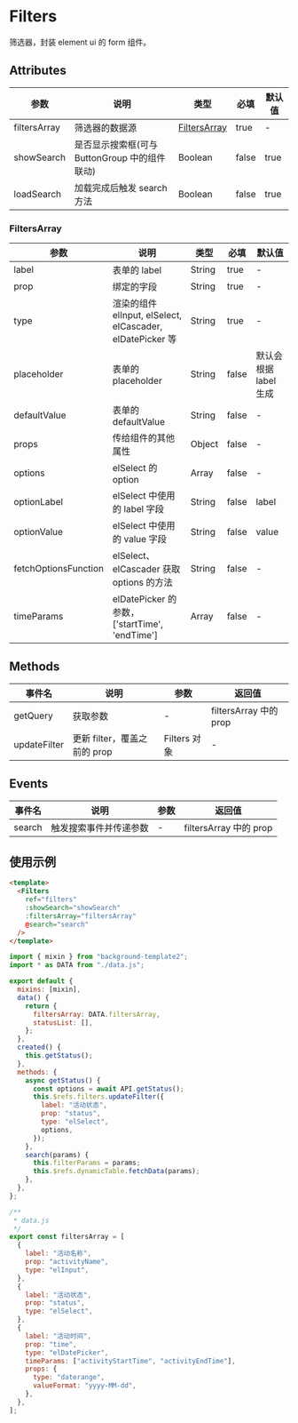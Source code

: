# Filters

筛选器，封装 element ui 的 form 组件。

## Attributes

| 参数         | 说明                                          | 类型                          | 必填  | 默认值 |
| ------------ | --------------------------------------------- | ----------------------------- | ----- | ------ |
| filtersArray | 筛选器的数据源                                | [FiltersArray](#filtersarray) | true  | -      |
| showSearch   | 是否显示搜索框(可与 ButtonGroup 中的组件联动) | Boolean                       | false | true   |
| loadSearch   | 加载完成后触发 search 方法                    | Boolean                       | false | true   |

### FiltersArray

| 参数                 | 说明                                                      | 类型   | 必填  | 默认值                |
| -------------------- | --------------------------------------------------------- | ------ | ----- | --------------------- |
| label                | 表单的 label                                              | String | true  | -                     |
| prop                 | 绑定的字段                                                | String | true  | -                     |
| type                 | 渲染的组件 elInput, elSelect, elCascader, elDatePicker 等 | String | true  | -                     |
| placeholder          | 表单的 placeholder                                        | String | false | 默认会根据 label 生成 |
| defaultValue         | 表单的 defaultValue                                       | String | false | -                     |
| props                | 传给组件的其他属性                                        | Object | false | -                     |
| options              | elSelect 的 option                                        | Array  | false | -                     |
| optionLabel          | elSelect 中使用的 label 字段                              | String | false | label                 |
| optionValue          | elSelect 中使用的 value 字段                              | String | false | value                 |
| fetchOptionsFunction | elSelect、elCascader 获取 options 的方法                  | String | false | -                     |
| timeParams           | elDatePicker 的参数，['startTime', 'endTime']             | Array  | false | -                     |

## Methods

| 事件名       | 说明                         | 参数         | 返回值                 |
| ------------ | ---------------------------- | ------------ | ---------------------- |
| getQuery     | 获取参数                     | -            | filtersArray 中的 prop |
| updateFilter | 更新 filter，覆盖之前的 prop | Filters 对象 | -                      |

## Events

| 事件名 | 说明                   | 参数 | 返回值                 |
| ------ | ---------------------- | ---- | ---------------------- |
| search | 触发搜索事件并传递参数 | -    | filtersArray 中的 prop |

## 使用示例

```html
<template>
  <Filters
    ref="filters"
    :showSearch="showSearch"
    :filtersArray="filtersArray"
    @search="search"
  />
</template>
```

```js
import { mixin } from "background-template2";
import * as DATA from "./data.js";

export default {
  mixins: [mixin],
  data() {
    return {
      filtersArray: DATA.filtersArray,
      statusList: [],
    };
  },
  created() {
    this.getStatus();
  },
  methods: {
    async getStatus() {
      const options = await API.getStatus();
      this.$refs.filters.updateFilter({
        label: "活动状态",
        prop: "status",
        type: "elSelect",
        options,
      });
    },
    search(params) {
      this.filterParams = params;
      this.$refs.dynamicTable.fetchData(params);
    },
  },
};
```

```js
/**
 * data.js
 */
export const filtersArray = [
  {
    label: "活动名称",
    prop: "activityName",
    type: "elInput",
  },
  {
    label: "活动状态",
    prop: "status",
    type: "elSelect",
  },
  {
    label: "活动时间",
    prop: "time",
    type: "elDatePicker",
    timeParams: ["activityStartTime", "activityEndTime"],
    props: {
      type: "daterange",
      valueFormat: "yyyy-MM-dd",
    },
  },
];
```
